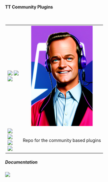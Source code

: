 <h4>TT Community Plugins</h4>
<br>
<table style="border: 1px solid transparent">
  <tr>
    <td>
<a href="https://talkytrader.github.io/wiki/"><img src="https://img.shields.io/badge/Wiki-%23000000.svg?style=for-the-badge&logo=wikipedia&logoColor=white"></a>
<a href="https://github.com/mraniki/tt/"><img src="https://img.shields.io/badge/github-%23000000.svg?style=for-the-badge&logo=github&logoColor=white"></a><br>
<a href="https://hub.docker.com/r/mraniki/tt"><img src="https://img.shields.io/docker/pulls/mraniki/tt?style=for-the-badge"></a>

</td>
<td align="center"><img width="200" alt="Logo" src="/docs/_static/logo-full.png"></td>
  </tr>
  <tr>
    <td>
      <a href="https://github.com/mraniki/tt_plugins/"><img src="https://img.shields.io/github/actions/workflow/status/mraniki/talkytrend/%F0%9F%91%B7Flow.yml?style=for-the-badge&logo=GitHub&logoColor=white"></a><br>
      <a href="https://talky.readthedocs.io/projects/tt_plugins/"><img src="https://readthedocs.org/projects/talkytrend/badge/?version=latest&style=for-the-badge"></a><br>
      <a href="https://codebeat.co/projects/github-com-mraniki-tt_plugins-main"><img src="https://codebeat.co/badges/24c90aab-02d7-4cd1-9ad8-5907e180c9e6"/></a> <br>
      <a href="https://codecov.io/gh/mraniki/tt_plugins"><img src="https://codecov.io/gh/mraniki/tt_plugins/branch/main/graph/badge.svg?token=WAHUEMAJN6"/></a><br>
    </td>
    <td align="left"> 
    Repo for the community based plugins<br>
    </td>
     
  </tr>
</table>


<h5>Documentation</h5>
<a href="https://talky.readthedocs.io/projects/tt_plugins/en/latest/"><img src="https://img.shields.io/badge/Documentation-000000?style=for-the-badge&logo=readthedocs&logoColor=white"></a><br>



</div>
